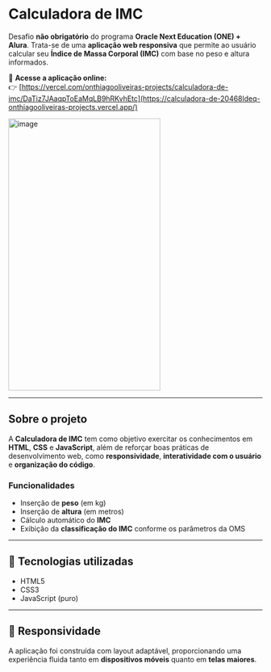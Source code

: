 #  Calculadora de IMC

Desafio **não obrigatório** do programa **Oracle Next Education (ONE) + Alura**. Trata-se de uma **aplicação web responsiva** que permite ao usuário calcular seu **Índice de Massa Corporal (IMC)** com base no peso e altura informados.


🔗 **Acesse a aplicação online:**  
👉 [https://vercel.com/onthiagooliveiras-projects/calculadora-de-imc/DaTiz7JAaqpToEaMqLB9hRKvhEtc](https://calculadora-de-20468ldeq-onthiagooliveiras-projects.vercel.app/)

<img width="301" height="539" alt="image" src="https://github.com/user-attachments/assets/336e1f38-51bf-494d-ad7c-42ce20d929e7" />

---

##  Sobre o projeto

A **Calculadora de IMC** tem como objetivo exercitar os conhecimentos em **HTML**, **CSS** e **JavaScript**, além de reforçar boas práticas de desenvolvimento web, como **responsividade**, **interatividade com o usuário** e **organização do código**.

### Funcionalidades

- Inserção de **peso** (em kg)  
- Inserção de **altura** (em metros)  
- Cálculo automático do **IMC**  
- Exibição da **classificação do IMC** conforme os parâmetros da OMS

---

## 🔧 Tecnologias utilizadas

- HTML5  
- CSS3  
- JavaScript (puro)

---

## 📱 Responsividade

A aplicação foi construída com layout adaptável, proporcionando uma experiência fluida tanto em **dispositivos móveis** quanto em **telas maiores**.

